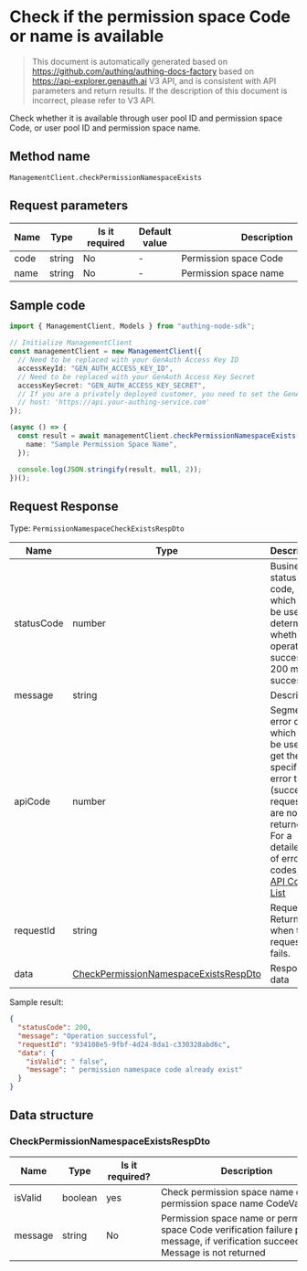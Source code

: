 # Check if the permission space Code or name is available

<!--
Warning ⚠️:
Do not modify this document directly,
https://github.com/Authing/authing-docs-factory
Use this project to generate
-->

<LastUpdated />

> This document is automatically generated based on https://github.com/authing/authing-docs-factory based on https://api-explorer.genauth.ai V3 API, and is consistent with API parameters and return results. If the description of this document is incorrect, please refer to V3 API.

Check whether it is available through user pool ID and permission space Code, or user pool ID and permission space name.

## Method name

`ManagementClient.checkPermissionNamespaceExists`

## Request parameters

| Name | Type   | <div style="width:80px">Is it required</div> | <div style="width:60px">Default value</div> | <div style="width:300px">Description</div> | <div style="width:200px">Example value</div> |
| ---- | ------ | -------------------------------------------- | ------------------------------------------- | ------------------------------------------ | -------------------------------------------- |
| code | string | No                                           | -                                           | Permission space Code                      | `examplePermissionNamespace`                 |
| name | string | No                                           | -                                           | Permission space name                      | `Example Permission Space`                   |

## Sample code

```ts
import { ManagementClient, Models } from "authing-node-sdk";

// Initialize ManagementClient
const managementClient = new ManagementClient({
  // Need to be replaced with your GenAuth Access Key ID
  accessKeyId: "GEN_AUTH_ACCESS_KEY_ID",
  // Need to be replaced with your GenAuth Access Key Secret
  accessKeySecret: "GEN_AUTH_ACCESS_KEY_SECRET",
  // If you are a privately deployed customer, you need to set the GenAuth service domain name
  // host: 'https://api.your-authing-service.com'
});

(async () => {
  const result = await managementClient.checkPermissionNamespaceExists({
    name: "Sample Permission Space Name",
  });

  console.log(JSON.stringify(result, null, 2));
})();
```

## Request Response

Type: `PermissionNamespaceCheckExistsRespDto`

| Name       | Type                                                                                       | Description                                                                                                                                                                                                                                                                                                                                    |
| ---------- | ------------------------------------------------------------------------------------------ | ---------------------------------------------------------------------------------------------------------------------------------------------------------------------------------------------------------------------------------------------------------------------------------------------------------------------------------------------- |
| statusCode | number                                                                                     | Business status code, which can be used to determine whether the operation is successful. 200 means success.                                                                                                                                                                                                                                   |
| message    | string                                                                                     | Description                                                                                                                                                                                                                                                                                                                                    |
| apiCode    | number                                                                                     | Segmented error code, which can be used to get the specific error type (successful requests are not returned). For a detailed list of error codes, see: [API Code List](https://api-explorer.genauth.ai/?tag=group/%E5%BC%80%E5%8F%91%E5%87%86%E5%A4%87#tag/%E5%BC%80%E5%8F%91%E5%87%86%E5%A4%87/%E9%94%99%E8%AF%AF%E5%A4%84%E7%90%86/apiCode) |
| requestId  | string                                                                                     | Request ID. Returned when the request fails.                                                                                                                                                                                                                                                                                                   |
| data       | <a href="#CheckPermissionNamespaceExistsRespDto">CheckPermissionNamespaceExistsRespDto</a> | Response data                                                                                                                                                                                                                                                                                                                                  |

Sample result:

```json
{
  "statusCode": 200,
  "message": "Operation successful",
  "requestId": "934108e5-9fbf-4d24-8da1-c330328abd6c",
  "data": {
    "isValid": " false",
    "message": " permission namespace code already exist"
  }
}
```

## Data structure

### <a id="CheckPermissionNamespaceExistsRespDto"></a> CheckPermissionNamespaceExistsRespDto

| Name    | Type    | <div style="width:80px">Is it required?</div> | <div style="width:300px">Description</div>                                                                                            | <div style="width:200px">Example value</div> |
| ------- | ------- | --------------------------------------------- | ------------------------------------------------------------------------------------------------------------------------------------- | -------------------------------------------- |
| isValid | boolean | yes                                           | Check permission space name or permission space name CodeValid                                                                        | ` false`                                     |
| message | string  | No                                            | Permission space name or permission space Code verification failure prompt message, if verification succeeds, Message is not returned | ` permission namespace code already exist`   |

